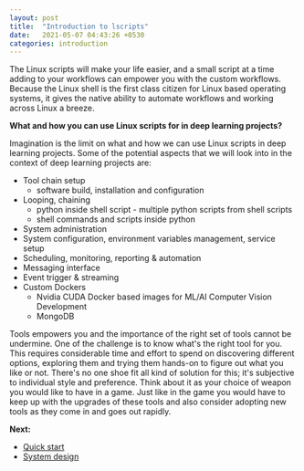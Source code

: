 ```yaml
---
layout: post
title:  "Introduction to lscripts"
date:   2021-05-07 04:43:26 +0530
categories: introduction
---
```



The Linux scripts will make your life easier, and a small script at a time adding to your workflows can empower you with the custom workflows. Because the Linux shell is the first class citizen for Linux based operating systems, it gives the native ability to automate workflows and working across Linux a breeze.


**What and how you can use Linux scripts for in deep learning projects?**

Imagination is the limit on what and how we can use Linux scripts in deep learning projects. Some of the potential aspects that we will look into in the context of deep learning projects are:

* Tool chain setup
  * software build, installation and configuration
* Looping, chaining
  * python inside shell script - multiple python scripts from shell scripts
  * shell commands and scripts inside python
* System administration
* System configuration, environment variables management, service setup
* Scheduling, monitoring, reporting & automation
* Messaging interface
* Event trigger & streaming
* Custom Dockers
  * Nvidia CUDA Docker based images for ML/AI Computer Vision Development
  * MongoDB


Tools empowers you and the importance of the right set of tools cannot be undermine. One of the challenge is to know what's the right tool for you. This requires considerable time and effort to spend on discovering different options, exploring them and trying them hands-on to figure out what you like or not. There's no one shoe fit all kind of solution for this; it's subjective to individual style and preference. Think about it as your choice of weapon you would like to have in a game. Just like in the game you would have to keep up with the upgrades of these tools and also consider adopting new tools as they come in and goes out rapidly.


**Next:**
* [Quick start](2021-05-08-quick-start.md)
* [System design](2021-05-09-system-design.md)
